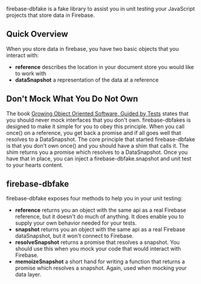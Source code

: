 firebase-dbfake is a fake library to assist you in unit testing your JavaScript projects that store data in Firebase.

## Quick Overview
When you store data in firebase, you have two basic objects that you interact with:
* **reference** describes the location in your document store you would like to work with
* **dataSnapshot** a representation of the data at a reference

## Don't Mock What You Do Not Own
The book [Growing Object Oriented Software, Guided by Tests](http://www.amazon.com/Growing-Object-Oriented-Software-Guided-Tests/dp/0321503627)
states that you should never mock interfaces that you don't own. firebase-dbfakes is designed to make it simple for
you to obey this principle.
When you call once() on a reference, you get back a promise and if all goes well that resolves to a DataSnapshot.
The core principle that started firebase-dbfake is that you don't own once() and you should have a shim that calls it.
The shim returns you a promise which resolves to a DataSnapshot. Once you have that in place, you can inject a
firebase-dbfake.snapshot and unit test to your hearts content.

## firebase-dbfake
firebase-dbfake exposes four methods to help you in your unit testing:
* **reference** returns you an object with the same api as a real Firebase reference, but it doesn't do much of anything.
It does enable you to supply your own behavior needed for your tests.
* **snapshot** returns you an object with the same api as a real Firebase dataSnapshot, but it won't connect to Firebase.
* **resolveSnapshot** returns a promise that resolves a snapshot. You should use this when you mock your code that would
interact with Firebase.
* **memoizeSnapshot** a short hand for writing a function that returns a promise which resolves a snapshot. Again, used
when mocking your data layer.
